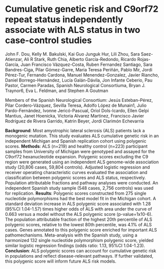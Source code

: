 # Cumulative genetic risk and C9orf72 repeat status independently associate with ALS status in two case-control studies

John F. Dou, Kelly M. Bakulski, Kai Guo Junguk Hur, Lili Zhou, Sara Saez-Atienzar, Ali R Stark, Ruth Chia, Alberto García-Redondo, Ricardo Rojas-García, Juan Francisco Vázquez-Costa, Ruben Fernandez Santiago, Sara Bandres-Ciga, Pilar Gómez-Garre, Maria Teresa Periñán, Pablo Mir, Jordi Pérez-Tur, Fernando Cardona, Manuel Menendez-Gonzalez, Javier Riancho, Daniel Borrego-Hernández, Lucía Galán-Dávila, Jon Infante Ceberio, Pau Pastor, Carmen Paradas, Spanish Neurological Consortiuma, Bryan J. Traynor6, Eva L. Feldman, and Stephen A Goutman

Members of the Spanish Neurological Consortium: Jesús Esteban-Pérez, Pilar Cordero-Vázquez, Sevilla Teresa, Adolfo López de Munain1, Julio Pardo-Fernández, Ivonne Jericó-Pascual, Oriol Dols-Icardo, Ellen Gelpi Mantius, Janet Hoenicka, Victoria Alvarez Martinez, Francisco Javier Rodríguez de Rivera Garrido, Katrin Beyer, Jordi Clarimón Echevarría



**Background**: Most amyotrophic lateral sclerosis (ALS) patients lack a monogenic mutation. This study evaluates ALS cumulative genetic risk in an independent Michigan and Spanish replication cohort using polygenic scores.
**Methods**: ALS (n=219) and healthy control (n=223) participant samples from University of Michigan were genotyped and assayed for the C9orf72 hexanucleotide expansion. Polygenic scores excluding the C9 region were generated using an independent ALS genome-wide association study (20,806 cases, 59,804 controls). Adjusted logistic regression and receiver operating characteristic curves evaluated the association and classification between polygenic scores and ALS status, respectively. Population attributable fractions and pathway analyses were conducted. An independent Spanish study sample (548 cases, 2,756 controls) was used for replication.
**Results**: Polygenic scores constructed from 275 single nucleotide polymorphisms had the best model fit in the Michigan cohort. A standard deviation increase in ALS polygenic score associated with 1.28 (95%CI 1.04-1.57) times higher odds of ALS with area under the curve of 0.663 versus a model without the ALS polygenic score (p-value=1x10-6). The population attributable fraction of the highest 20th percentile of ALS polygenic scores, relative to the lowest 80th percentile, was 4.1% of ALS cases. Genes annotated to this polygenic score enriched for important ALS pathomechanisms. Meta-analysis with the Spanish study, using a harmonized 132 single nucleotide polymorphism polygenic score, yielded similar logistic regression findings (odds ratio: 1.13, 95%CI 1.04-1.23).
**Conclusion**: ALS polygenic scores can account for cumulative genetic risk in populations and reflect disease-relevant pathways. If further validated, this polygenic score will inform future ALS risk models.

